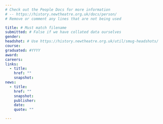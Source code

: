 ```yaml
---
# Check out the People Docs for more information 
# -- https://history.newtheatre.org.uk/docs/person/
# Remove or comment any lines that are not being used 

title: # Must match filename 
submitted: # False if we have collated data ourselves 
gender: 
headshot: # Use https://history.newtheatre.org.uk/util/smug-headshots/ 
course: 
graduated: #YYYY
award: 
careers: 
links: 
  - title: 
    href: ""
    snapshot:
news:
  - title:
    href: ""
    snapshot:
    publisher:
    date: 
    quote: ""

--- 
```


<!-- Content for a bio here --> 
